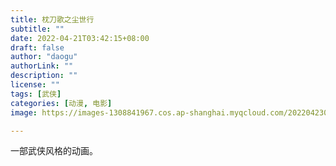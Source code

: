 ```yaml
---
title: 枕刀歌之尘世行
subtitle: ""
date: 2022-04-21T03:42:15+08:00
draft: false
author: "daogu"
authorLink: ""
description: "" 
license: ""
tags: [武侠]
categories: [动漫, 电影]
image: https://images-1308841967.cos.ap-shanghai.myqcloud.com/202204230343674.webp

---
```


一部武侠风格的动画。